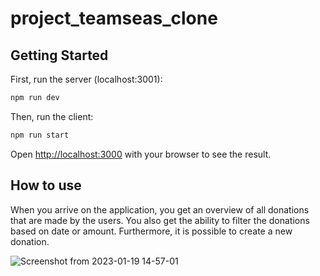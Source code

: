 # project_teamseas_clone

## Getting Started

First, run the server (localhost:3001):

```bash
npm run dev
```

Then, run the client:

```bash
npm run start
```

Open [http://localhost:3000](http://localhost:3000) with your browser to see the result.


## How to use

When you arrive on the application, you get an overview of all donations that are made by the users. You also get 
the ability to filter the donations based on date or amount. Furthermore, it is possible to create a new donation.

![Screenshot from 2023-01-19 14-57-01](https://user-images.githubusercontent.com/61191621/213461072-5b46b532-c0aa-43eb-89f0-c91b0094be08.png)

